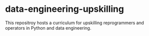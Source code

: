 # data-engineering-upskilling
This repositroy hosts a curriculum for upskilling reprogrammers and operators in Python and data engineering. 
